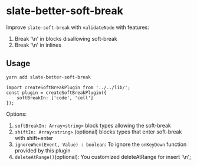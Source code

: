 # slate-better-soft-break

Improve `slate-soft-break` with `validateNode` with features:

1.  Break '\n' in blocks disallowing soft-break
2.  Break '\n' in inlines

## Usage

```
yarn add slate-better-soft-break
```

```
import createSoftBreakPlugin from '../../lib/';
const plugin = createSoftBreakPlugin({
    softBreakIn: ['code', 'cell']
});
```

Options:

1.  `softBreakIn: Array<string>` block types allowing the soft-break
2.  `shiftIn: Array<string>` (optional) blocks types that enter soft-break with shift+enter
3.  `ignoreWhen(Event, Value) : boolean`: To ignore the `onKeyDown` function provided by this plugin
4.  `deleteAtRange()`(optional): You customized deleteAtRange for insert '\n';
